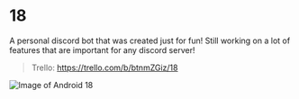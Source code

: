 # 18
A personal discord bot that was created just for fun! Still working on a lot of features that are important for any discord server! 
> Trello: https://trello.com/b/btnmZGiz/18

![Image of Android 18](https://cdn.discordapp.com/attachments/814183686094192722/823637611331321886/18-2.jpg)
